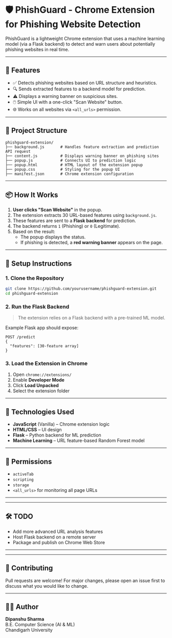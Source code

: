 
# 🛡️ PhishGuard - Chrome Extension for Phishing Website Detection

PhishGuard is a lightweight Chrome extension that uses a machine learning model (via a Flask backend) to detect and warn users about potentially phishing websites in real time.

---

## 🚀 Features

- ✅ Detects phishing websites based on URL structure and heuristics.
- 🔍 Sends extracted features to a backend model for prediction.
- ⚠️ Displays a warning banner on suspicious sites.
- 🖱️ Simple UI with a one-click "Scan Website" button.
- 🌐 Works on all websites via `<all_urls>` permission.

---

## 📁 Project Structure

```
phishguard-extension/
├── background.js       # Handles feature extraction and prediction API request
├── content.js          # Displays warning banner on phishing sites
├── popup.js            # Connects UI to prediction logic
├── popup.html          # HTML layout of the extension popup
├── popup.css           # Styling for the popup UI
├── manifest.json       # Chrome extension configuration
```

---

## 📦 How It Works

1. **User clicks "Scan Website"** in the popup.
2. The extension extracts 30 URL-based features using `background.js`.
3. These features are sent to a **Flask backend** for prediction.
4. The backend returns `1` (Phishing) or `0` (Legitimate).
5. Based on the result:
   - The popup displays the status.
   - If phishing is detected, a **red warning banner** appears on the page.

---

## 🔧 Setup Instructions

### 1. Clone the Repository

```bash
git clone https://github.com/yourusername/phishguard-extension.git
cd phishguard-extension
```

### 2. Run the Flask Backend

> The extension relies on a Flask backend with a pre-trained ML model.

Example Flask app should expose:

```
POST /predict
{
  "features": [30-feature array]
}
```

### 3. Load the Extension in Chrome

1. Open `chrome://extensions/`
2. Enable **Developer Mode**
3. Click **Load Unpacked**
4. Select the extension folder

---

## 🧠 Technologies Used

- **JavaScript** (Vanilla) – Chrome extension logic
- **HTML/CSS** – UI design
- **Flask** – Python backend for ML prediction
- **Machine Learning** – URL feature-based Random Forest model

---

## 📌 Permissions

- `activeTab`
- `scripting`
- `storage`
- `<all_urls>` for monitoring all page URLs

---




---

## 🛠️ TODO

- Add more advanced URL analysis features
- Host Flask backend on a remote server
- Package and publish on Chrome Web Store

---

---

## 🤝 Contributing

Pull requests are welcome! For major changes, please open an issue first to discuss what you would like to change.

---

## 👨‍💻 Author

**Dipanshu Sharma**  
B.E. Computer Science (AI & ML)  
Chandigarh University

